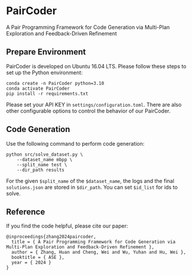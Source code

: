 # PairCoder
A Pair Programming Framework for Code Generation via Multi-Plan Exploration and Feedback-Driven Refinement 

## Prepare Environment

PairCoder is developed on Ubuntu 16.04 LTS. 
Please follow these steps to set up the Python environment:

```
conda create -n PairCoder python=3.10
conda activate PairCoder
pip install -r requirements.txt
```

Please set your API KEY in `settings/configuration.toml`.
There are also other configurable options to control the behavior of our PairCoder.

## Code Generation

Use the following command to perform code generation:

```
python src/solve_dataset.py \
    --dataset_name mbpp \ 
    --split_name test \
    --dir_path results
```

For the given `$split_name` of the `$dataset_name`, the logs and the final `solutions.json` are stored in `$dir_path`. You can set `$id_list` for ids to solve.

## Reference

If you find the code helpful, please cite our paper:
```
@inproceedings{zhang2024paircoder,
  title = { A Pair Programming Framework for Code Generation via Multi-Plan Exploration and Feedback-Driven Refinement },
  author = { Zhang, Huan and Cheng, Wei and Wu, Yuhan and Hu, Wei },
  booktitle = { ASE },
  year = { 2024 }
}
```
